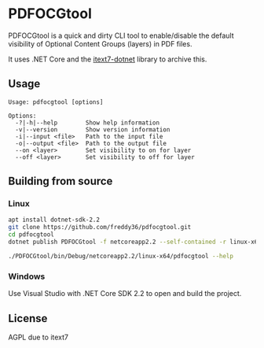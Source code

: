# PDFOCGtool

PDFOCGtool is a quick and dirty CLI tool to enable/disable the default visibility of Optional Content Groups (layers) in PDF files.

It uses .NET Core and the [itext7-dotnet](https://github.com/itext/itext7-dotnet) library to archive this.

## Usage

```
Usage: pdfocgtool [options]

Options:
  -?|-h|--help        Show help information
  -v|--version        Show version information
  -i|--input <file>   Path to the input file
  -o|--output <file>  Path to the output file
  --on <layer>        Set visibility to on for layer
  --off <layer>       Set visibility to off for layer
```

## Building from source

### Linux
```bash
apt install dotnet-sdk-2.2
git clone https://github.com/freddy36/pdfocgtool.git
cd pdfocgtool
dotnet publish PDFOCGtool -f netcoreapp2.2 --self-contained -r linux-x64 -c Debug

./PDFOCGtool/bin/Debug/netcoreapp2.2/linux-x64/pdfocgtool --help
```

### Windows
Use Visual Studio with .NET Core SDK 2.2 to open and build the project.

## License 
AGPL due to itext7
